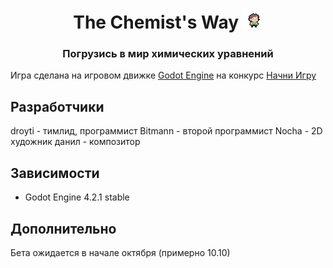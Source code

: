 <h1 align="center">The Chemist's Way
<img src="characters/players/tony/sprites/idle/idle.png" height="32"/></h1>
<h3 align="center">Погрузись в мир химических уравнений</h3>

Игра сделана на игровом движке [Godot Engine](https://godotengine.org/) на конкурс [Начни Игру](https://startgame.rsv.ru/)

## Разработчики
droyti - тимлид, программист
Bitmann - второй программист
Nocha - 2D художник
данил - композитор

## Зависимости
- Godot Engine 4.2.1 stable

## Дополнительно
Бета ожидается в начале октября (примерно 10.10)

